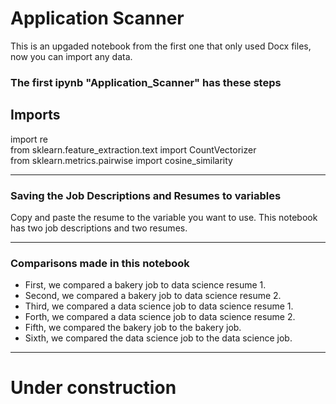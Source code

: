 # Application Scanner


This is an upgaded notebook from the first one that only used Docx files, now you can import any data.


### The first ipynb "Application_Scanner" has these steps
Imports
------------------------------------------------------------
import re<br/>
from sklearn.feature_extraction.text import CountVectorizer<br/>
from sklearn.metrics.pairwise import cosine_similarity<br/>

____________________________________________________________

### Saving the Job Descriptions and Resumes to variables

Copy and paste the resume to the variable you want to use.
This notebook has two job descriptions and two resumes.
____________________________________________________________

### Comparisons made in this notebook
- First, we compared a bakery job to data science resume 1. <br/>
- Second, we compared a bakery job to data science resume 2. <br/>
- Third, we compared a data science job to data science resume 1. <br/>
- Forth, we compared a data science job to data science resume 2. <br/>
- Fifth, we compared the bakery job to the bakery job. <br/>
- Sixth, we compared the data science job to the data science job. <br/> 

____________________________________________________________
# Under construction 
